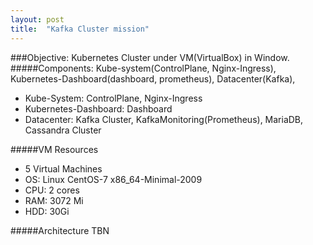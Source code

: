 ```yaml
---
layout: post
title:  "Kafka Cluster mission"
---
```


###Objective: Kubernetes Cluster under VM(VirtualBox) in Window.<br>
#####Components: Kube-system(ControlPlane, Nginx-Ingress), Kubernetes-Dashboard(dashboard, prometheus), Datacenter(Kafka),
 - Kube-System: ControlPlane, Nginx-Ingress
 - Kubernetes-Dashboard: Dashboard
 - Datacenter: Kafka Cluster, KafkaMonitoring(Prometheus), MariaDB, Cassandra Cluster
 

#####VM Resources
 - 5 Virtual Machines
 - OS: Linux CentOS-7 x86_64-Minimal-2009
 - CPU: 2 cores
 - RAM: 3072 Mi
 - HDD: 30Gi

#####Architecture
TBN



